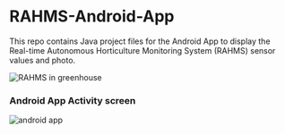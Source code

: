 # RAHMS-Android-App

This repo contains Java project files for the Android App to display the Real-time Autonomous Horticulture Monitoring System (RAHMS) sensor values and photo.

![RAHMS in greenhouse](https://github.com/monrab/assets/blob/main/RAHMS%20Client.jpeg?raw=true)
### Android App Activity screen
![android app](https://github.com/monrab/assets/blob/main/Android%20Mobile%20application%20screenshot%20(2)%20-%20Copy.png?raw=true)



